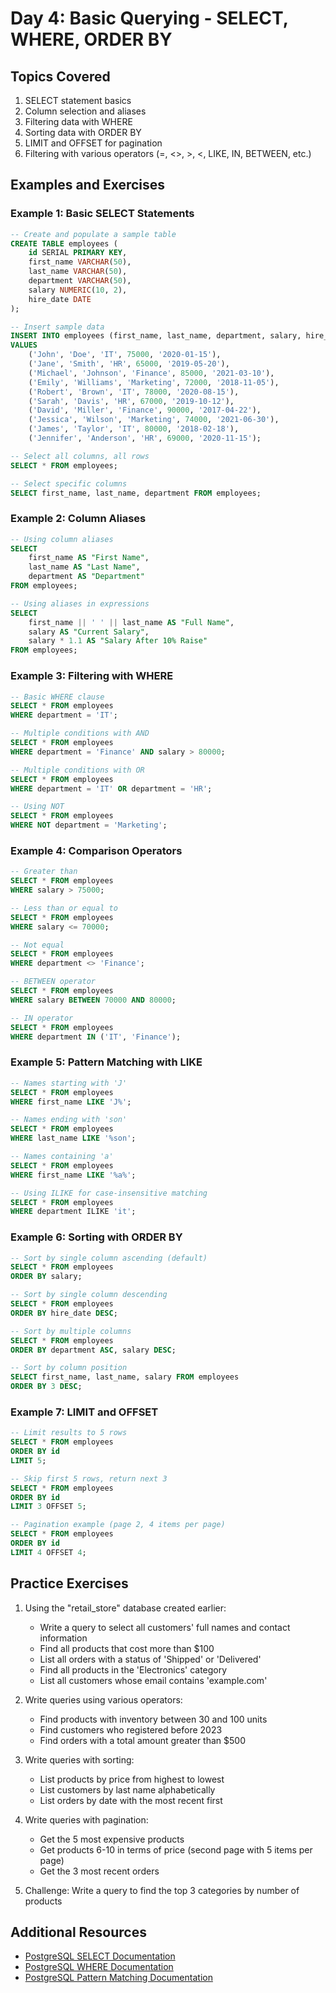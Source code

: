 # Day 4: Basic Querying - SELECT, WHERE, ORDER BY

## Topics Covered

1. SELECT statement basics
2. Column selection and aliases
3. Filtering data with WHERE
4. Sorting data with ORDER BY
5. LIMIT and OFFSET for pagination
6. Filtering with various operators (=, <>, >, <, LIKE, IN, BETWEEN, etc.)

## Examples and Exercises

### Example 1: Basic SELECT Statements

```sql
-- Create and populate a sample table
CREATE TABLE employees (
    id SERIAL PRIMARY KEY,
    first_name VARCHAR(50),
    last_name VARCHAR(50),
    department VARCHAR(50),
    salary NUMERIC(10, 2),
    hire_date DATE
);

-- Insert sample data
INSERT INTO employees (first_name, last_name, department, salary, hire_date)
VALUES 
    ('John', 'Doe', 'IT', 75000, '2020-01-15'),
    ('Jane', 'Smith', 'HR', 65000, '2019-05-20'),
    ('Michael', 'Johnson', 'Finance', 85000, '2021-03-10'),
    ('Emily', 'Williams', 'Marketing', 72000, '2018-11-05'),
    ('Robert', 'Brown', 'IT', 78000, '2020-08-15'),
    ('Sarah', 'Davis', 'HR', 67000, '2019-10-12'),
    ('David', 'Miller', 'Finance', 90000, '2017-04-22'),
    ('Jessica', 'Wilson', 'Marketing', 74000, '2021-06-30'),
    ('James', 'Taylor', 'IT', 80000, '2018-02-18'),
    ('Jennifer', 'Anderson', 'HR', 69000, '2020-11-15');

-- Select all columns, all rows
SELECT * FROM employees;

-- Select specific columns
SELECT first_name, last_name, department FROM employees;
```

### Example 2: Column Aliases

```sql
-- Using column aliases
SELECT 
    first_name AS "First Name",
    last_name AS "Last Name",
    department AS "Department"
FROM employees;

-- Using aliases in expressions
SELECT
    first_name || ' ' || last_name AS "Full Name",
    salary AS "Current Salary",
    salary * 1.1 AS "Salary After 10% Raise"
FROM employees;
```

### Example 3: Filtering with WHERE

```sql
-- Basic WHERE clause
SELECT * FROM employees
WHERE department = 'IT';

-- Multiple conditions with AND
SELECT * FROM employees
WHERE department = 'Finance' AND salary > 80000;

-- Multiple conditions with OR
SELECT * FROM employees
WHERE department = 'IT' OR department = 'HR';

-- Using NOT
SELECT * FROM employees
WHERE NOT department = 'Marketing';
```

### Example 4: Comparison Operators

```sql
-- Greater than
SELECT * FROM employees
WHERE salary > 75000;

-- Less than or equal to
SELECT * FROM employees
WHERE salary <= 70000;

-- Not equal
SELECT * FROM employees
WHERE department <> 'Finance';

-- BETWEEN operator
SELECT * FROM employees
WHERE salary BETWEEN 70000 AND 80000;

-- IN operator
SELECT * FROM employees
WHERE department IN ('IT', 'Finance');
```

### Example 5: Pattern Matching with LIKE

```sql
-- Names starting with 'J'
SELECT * FROM employees
WHERE first_name LIKE 'J%';

-- Names ending with 'son'
SELECT * FROM employees
WHERE last_name LIKE '%son';

-- Names containing 'a'
SELECT * FROM employees
WHERE first_name LIKE '%a%';

-- Using ILIKE for case-insensitive matching
SELECT * FROM employees
WHERE department ILIKE 'it';
```

### Example 6: Sorting with ORDER BY

```sql
-- Sort by single column ascending (default)
SELECT * FROM employees
ORDER BY salary;

-- Sort by single column descending
SELECT * FROM employees
ORDER BY hire_date DESC;

-- Sort by multiple columns
SELECT * FROM employees
ORDER BY department ASC, salary DESC;

-- Sort by column position
SELECT first_name, last_name, salary FROM employees
ORDER BY 3 DESC;
```

### Example 7: LIMIT and OFFSET

```sql
-- Limit results to 5 rows
SELECT * FROM employees
ORDER BY id
LIMIT 5;

-- Skip first 5 rows, return next 3
SELECT * FROM employees
ORDER BY id
LIMIT 3 OFFSET 5;

-- Pagination example (page 2, 4 items per page)
SELECT * FROM employees
ORDER BY id
LIMIT 4 OFFSET 4;
```

## Practice Exercises

1. Using the "retail_store" database created earlier:
   - Write a query to select all customers' full names and contact information
   - Find all products that cost more than $100
   - List all orders with a status of 'Shipped' or 'Delivered'
   - Find all products in the 'Electronics' category
   - List all customers whose email contains 'example.com'

2. Write queries using various operators:
   - Find products with inventory between 30 and 100 units
   - Find customers who registered before 2023
   - Find orders with a total amount greater than $500

3. Write queries with sorting:
   - List products by price from highest to lowest
   - List customers by last name alphabetically
   - List orders by date with the most recent first

4. Write queries with pagination:
   - Get the 5 most expensive products
   - Get products 6-10 in terms of price (second page with 5 items per page)
   - Get the 3 most recent orders

5. Challenge: Write a query to find the top 3 categories by number of products

## Additional Resources

- [PostgreSQL SELECT Documentation](https://www.postgresql.org/docs/current/sql-select.html)
- [PostgreSQL WHERE Documentation](https://www.postgresql.org/docs/current/queries-table-expressions.html#QUERIES-WHERE)
- [PostgreSQL Pattern Matching Documentation](https://www.postgresql.org/docs/current/functions-matching.html)
